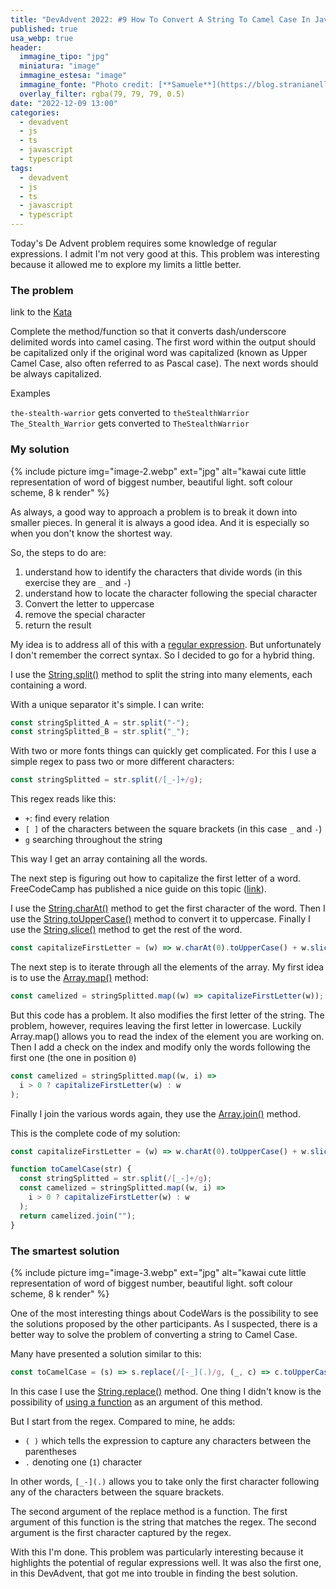 ```yaml
---
title: "DevAdvent 2022: #9 How To Convert A String To Camel Case In JavaScript"
published: true
usa_webp: true
header:
  immagine_tipo: "jpg"
  miniatura: "image"
  immagine_estesa: "image"
  immagine_fonte: "Photo credit: [**Samuele**](https://blog.stranianelli.com/)"
  overlay_filter: rgba(79, 79, 79, 0.5)
date: "2022-12-09 13:00"
categories:
  - devadvent
  - js
  - ts
  - javascript
  - typescript
tags:
  - devadvent
  - js
  - ts
  - javascript
  - typescript
---
```


Today's De Advent problem requires some knowledge of regular expressions. I admit I'm not very good at this. This problem was interesting because it allowed me to explore my limits a little better.

### The problem

link to the [Kata](https://www.codewars.com/kata/517abf86da9663f1d2000003)

Complete the method/function so that it converts dash/underscore delimited words into camel casing. The first word within the output should be capitalized only if the original word was capitalized (known as Upper Camel Case, also often referred to as Pascal case). The next words should be always capitalized.

Examples

`the-stealth-warrior` gets converted to `theStealthWarrior`
`The_Stealth_Warrior` gets converted to `TheStealthWarrior`

### My solution

{% include picture img="image-2.webp" ext="jpg" alt="kawai cute little representation of word of biggest number, beautiful light. soft colour scheme, 8 k render" %}

As always, a good way to approach a problem is to break it down into smaller pieces. In general it is always a good idea. And it is especially so when you don't know the shortest way.

So, the steps to do are:

1. understand how to identify the characters that divide words (in this exercise they are `_` and `-`)
2. understand how to locate the character following the special character
3. Convert the letter to uppercase
4. remove the special character
5. return the result

My idea is to address all of this with a [regular expression](https://developer.mozilla.org/en-US/docs/Web/JavaScript/Guide/Regular_Expressions). But unfortunately I don't remember the correct syntax. So I decided to go for a hybrid thing.

I use the [String.split()](https://developer.mozilla.org/en-US/docs/Web/JavaScript/Reference/Global_Objects/String/split) method to split the string into many elements, each containing a word.

With a unique separator it's simple. I can write:

```js
const stringSplitted_A = str.split("-");
const stringSplitted_B = str.split("_");
```

With two or more fonts things can quickly get complicated. For this I use a simple regex to pass two or more different characters:

```js
const stringSplitted = str.split(/[_-]+/g);
```

This regex reads like this:

- `+`: find every relation
- `[ ]` of the characters between the square brackets (in this case `_` and `-`)
- `g` searching throughout the string

This way I get an array containing all the words.

The next step is figuring out how to capitalize the first letter of a word. FreeCodeCamp has published a nice guide on this topic ([link](https://www.freecodecamp.org/news/javascript-capitalize-first-letter-of-word/)).

I use the [String.charAt()](https://developer.mozilla.org/en-US/docs/Web/JavaScript/Reference/Global_Objects/String/charAt) method to get the first character of the word. Then I use the [String.toUpperCase()](https://developer.mozilla.org/en-US/docs/Web/JavaScript/Reference/Global_Objects/String/toUpperCase) method to convert it to uppercase. Finally I use the [String.slice()](https://developer.mozilla.org/en-US/docs/Web/JavaScript/Reference/Global_Objects/String/slice) method to get the rest of the word.

```js
const capitalizeFirstLetter = (w) => w.charAt(0).toUpperCase() + w.slice(1);
```

The next step is to iterate through all the elements of the array. My first idea is to use the [Array.map()](https://developer.mozilla.org/en-US/docs/Web/JavaScript/Reference/Global_Objects/Array/map) method:

```js
const camelized = stringSplitted.map((w) => capitalizeFirstLetter(w));
```

But this code has a problem. It also modifies the first letter of the string. The problem, however, requires leaving the first letter in lowercase. Luckily Array.map() allows you to read the index of the element you are working on. Then I add a check on the index and modify only the words following the first one (the one in position `0`)

```js
const camelized = stringSplitted.map((w, i) =>
  i > 0 ? capitalizeFirstLetter(w) : w
);
```

Finally I join the various words again, they use the [Array.join()](https://developer.mozilla.org/en-US/docs/Web/JavaScript/Reference/Global_Objects/Array/join) method.

This is the complete code of my solution:

```js
const capitalizeFirstLetter = (w) => w.charAt(0).toUpperCase() + w.slice(1);

function toCamelCase(str) {
  const stringSplitted = str.split(/[_-]+/g);
  const camelized = stringSplitted.map((w, i) =>
    i > 0 ? capitalizeFirstLetter(w) : w
  );
  return camelized.join("");
}
```

### The smartest solution

{% include picture img="image-3.webp" ext="jpg" alt="kawai cute little representation of word of biggest number, beautiful light. soft colour scheme, 8 k render" %}

One of the most interesting things about CodeWars is the possibility to see the solutions proposed by the other participants. As I suspected, there is a better way to solve the problem of converting a string to Camel Case.

Many have presented a solution similar to this:

```js
const toCamelCase = (s) => s.replace(/[-_](.)/g, (_, c) => c.toUpperCase());
```

In this case I use the [String.replace()](https://developer.mozilla.org/en-US/docs/Web/JavaScript/Reference/Global_Objects/String/replace) method. One thing I didn't know is the possibility of [using a function](https://developer.mozilla.org/en-US/docs/Web/JavaScript/Reference/Global_Objects/String/replace#specifying_a_function_as_the_replacement) as an argument of this method.

But I start from the regex. Compared to mine, he adds:

- `( )` which tells the expression to capture any characters between the parentheses
- `.` denoting one (`1`) character

In other words, `[_-](.)` allows you to take only the first character following any of the characters between the square brackets.

The second argument of the replace method is a function. The first argument of this function is the string that matches the regex. The second argument is the first character captured by the regex.

With this I'm done. This problem was particularly interesting because it highlights the potential of regular expressions well. It was also the first one, in this DevAdvent, that got me into trouble in finding the best solution.
